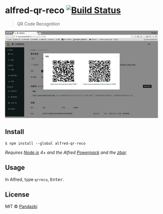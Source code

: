 # alfred-qr-reco [![Build Status](https://travis-ci.org/onlrrr@gmail.com/alfred-qr-reco.svg?branch=master)](https://travis-ci.org/onlrrr@gmail.com/alfred-qr-reco)

> QR Code Recognition

![screenshot](https://raw.githubusercontent.com/pandazki/alfred-qr-reco/master/qr_reco_screenshot.gif)

## Install

```
$ npm install --global alfred-qr-reco
```

*Requires [Node.js](https://nodejs.org) 4+ and the Alfred [Powerpack](https://www.alfredapp.com/powerpack/) and the [zbar](http://zbar.sourceforge.net/).*


## Usage

In Alfred, type `qrreco`, <kbd>Enter</kbd>.


## License

MIT © [Pandazki](https://github.com/pandazki/alfred-qr-reco)
